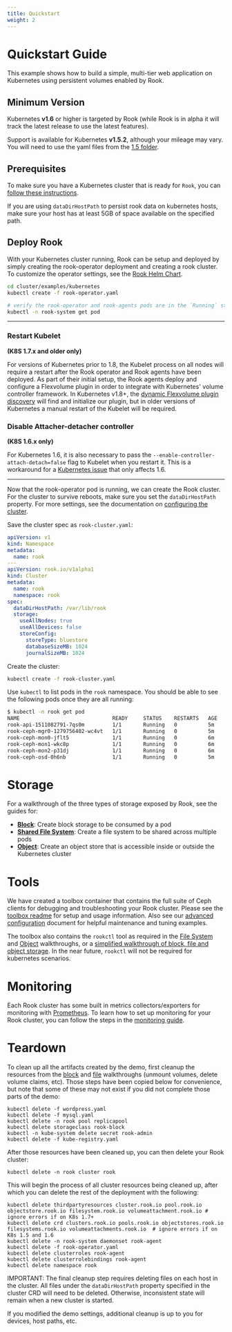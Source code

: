 ```yaml
---
title: Quickstart
weight: 2
---
```


# Quickstart Guide

This example shows how to build a simple, multi-tier web application on Kubernetes using persistent volumes enabled by Rook.

## Minimum Version

Kubernetes **v1.6** or higher is targeted by Rook (while Rook is in alpha it will track the latest release to use the latest features).

Support is available for Kubernetes **v1.5.2**, although your mileage may vary.
You will need to use the yaml files from the [1.5 folder](/cluster/examples/kubernetes/1.5).

## Prerequisites

To make sure you have a Kubernetes cluster that is ready for `Rook`, you can [follow these instructions](k8s-pre-reqs.md).

If you are using `dataDirHostPath` to persist rook data on kubernetes hosts, make sure your host has at least 5GB of space available on the specified path.

## Deploy Rook

With your Kubernetes cluster running, Rook can be setup and deployed by simply creating the rook-operator deployment and creating a rook cluster. To customize the operator settings, see the [Rook Helm Chart](helm-operator.md).

```bash
cd cluster/examples/kubernetes
kubectl create -f rook-operator.yaml

# verify the rook-operator and rook-agents pods are in the `Running` state before proceeding
kubectl -n rook-system get pod
```

---
### **Restart Kubelet**
**(K8S 1.7.x and older only)**

For versions of Kubernetes prior to 1.8, the Kubelet process on all nodes will require a restart after the Rook operator and Rook agents have been deployed. As part of their initial setup, the Rook agents deploy and configure a Flexvolume plugin in order to integrate with Kubernetes' volume controller framework. In Kubernetes v1.8+, the [dynamic Flexvolume plugin discovery](https://github.com/kubernetes/community/blob/master/contributors/devel/flexvolume.md#dynamic-plugin-discovery) will find and initialize our plugin, but in older versions of Kubernetes a manual restart of the Kubelet will be required.

### **Disable Attacher-detacher controller**
**(K8S 1.6.x only)**

For Kubernetes 1.6, it is also necessary to pass the `--enable-controller-attach-detach=false` flag to Kubelet when you restart it.  This is a workaround for a [Kubernetes issue](https://github.com/kubernetes/kubernetes/issues/47109) that only affects 1.6.

---

Now that the rook-operator pod is running, we can create the Rook cluster. For the cluster to survive reboots, 
make sure you set the `dataDirHostPath` property. For more settings, see the documentation on [configuring the cluster](cluster-crd.md). 


Save the cluster spec as `rook-cluster.yaml`:

```yaml
apiVersion: v1
kind: Namespace
metadata:
  name: rook
---
apiVersion: rook.io/v1alpha1
kind: Cluster
metadata:
  name: rook
  namespace: rook
spec:
  dataDirHostPath: /var/lib/rook
  storage:
    useAllNodes: true
    useAllDevices: false
    storeConfig:
      storeType: bluestore
      databaseSizeMB: 1024
      journalSizeMB: 1024
```

Create the cluster:

```bash
kubectl create -f rook-cluster.yaml
```

Use `kubectl` to list pods in the `rook` namespace. You should be able to see the following pods once they are all running:

```bash
$ kubectl -n rook get pod
NAME                              READY     STATUS    RESTARTS   AGE
rook-api-1511082791-7qs0m         1/1       Running   0          5m
rook-ceph-mgr0-1279756402-wc4vt   1/1       Running   0          5m
rook-ceph-mon0-jflt5              1/1       Running   0          6m
rook-ceph-mon1-wkc8p              1/1       Running   0          6m
rook-ceph-mon2-p31dj              1/1       Running   0          6m
rook-ceph-osd-0h6nb               1/1       Running   0          5m
```

# Storage

For a walkthrough of the three types of storage exposed by Rook, see the guides for:
- **[Block](block.md)**: Create block storage to be consumed by a pod
- **[Shared File System](filesystem.md)**: Create a file system to be shared across multiple pods
- **[Object](object.md)**: Create an object store that is accessible inside or outside the Kubernetes cluster

# Tools

We have created a toolbox container that contains the full suite of Ceph clients for debugging and troubleshooting your Rook cluster.  Please see the [toolbox readme](toolbox.md) for setup and usage information. Also see our [advanced configuration](advanced-configuration.md) document for helpful maintenance and tuning examples.

The toolbox also contains the `rookctl` tool as required in the [File System](filesystem.md) and [Object](object.md) walkthroughs, or a [simplified walkthrough of block, file and object storage](client.md). In the near future, `rookctl` will not be required for kubernetes scenarios.

# Monitoring

Each Rook cluster has some built in metrics collectors/exporters for monitoring with [Prometheus](https://prometheus.io/).
To learn how to set up monitoring for your Rook cluster, you can follow the steps in the [monitoring guide](./monitoring.md).

# Teardown

To clean up all the artifacts created by the demo, first cleanup the resources from the [block](block.md#teardown) and [file](filesystem.md#teardown) walkthroughs (unmount volumes, delete volume claims, etc).
Those steps have been copied below for convenience, but note that some of these may not exist if you did not complete those parts of the demo:
```console
kubectl delete -f wordpress.yaml
kubectl delete -f mysql.yaml
kubectl delete -n rook pool replicapool
kubectl delete storageclass rook-block
kubectl -n kube-system delete secret rook-admin
kubectl delete -f kube-registry.yaml
```

After those resources have been cleaned up, you can then delete your Rook cluster:
```console
kubectl delete -n rook cluster rook
```

This will begin the process of all cluster resources being cleaned up, after which you can delete the rest of the deployment with the following:
```console
kubectl delete thirdpartyresources cluster.rook.io pool.rook.io objectstore.rook.io filesystem.rook.io volumeattachment.rook.io # ignore errors if on K8s 1.7+
kubectl delete crd clusters.rook.io pools.rook.io objectstores.rook.io filesystems.rook.io volumeattachments.rook.io  # ignore errors if on K8s 1.5 and 1.6
kubectl delete -n rook-system daemonset rook-agent
kubectl delete -f rook-operator.yaml
kubectl delete clusterroles rook-agent
kubectl delete clusterrolebindings rook-agent
kubectl delete namespace rook
```

IMPORTANT: The final cleanup step requires deleting files on each host in the cluster. All files under the `dataDirHostPath` property specified in the cluster CRD will need to be deleted. Otherwise, inconsistent state will remain when a new cluster is started.

If you modified the demo settings, additional cleanup is up to you for devices, host paths, etc.
